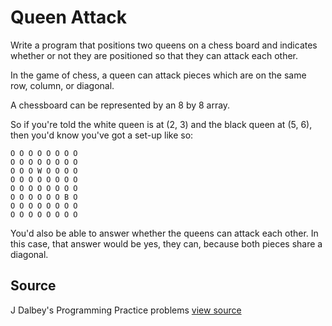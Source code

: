# Queen Attack

Write a program that positions two queens on a chess board and indicates whether or not they are positioned so that they can attack each other.

In the game of chess, a queen can attack pieces which are on the same row,
column, or diagonal.

A chessboard can be represented by an 8 by 8 array.

So if you're told the white queen is at (2, 3) and the black queen at (5, 6),
then you'd know you've got a set-up like so:

```plain
O O O O O O O O
O O O O O O O O
O O O W O O O O
O O O O O O O O
O O O O O O O O
O O O O O O B O
O O O O O O O O
O O O O O O O O
```

You'd also be able to answer whether the queens can attack each other.
In this case, that answer would be yes, they can,
because both pieces share a diagonal.


## Source

J Dalbey's Programming Practice problems [view source](http://users.csc.calpoly.edu/~jdalbey/103/Projects/ProgrammingPractice.html)
